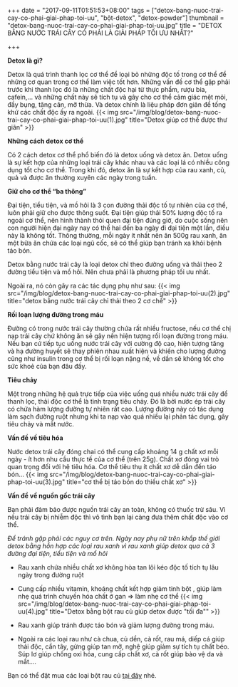 ﻿+++
date = "2017-09-11T01:51:53+08:00"
tags = ["detox-bang-nuoc-trai-cay-co-phai-giai-phap-toi-uu", "bột-detox", "detox-powder"]
thumbnail = "detox-bang-nuoc-trai-cay-co-phai-giai-phap-toi-uu.jpg"
title = "DETOX BẰNG NƯỚC TRÁI CÂY CÓ PHẢI LÀ GIẢI PHÁP TỐI ƯU NHẤT?"

+++

**Detox là gì?**

Detox là quá trình thanh lọc cơ thể để loại bỏ những độc tố trong cơ thể để những cơ quan trong cơ thể làm việc tốt hơn.
Những vấn đề cơ thể gặp phải trước khi thanh lọc đó là những chất độc hại từ thực phẩm, rượu bia, cafein,… và những chất này sẽ tích tụ và gây cho cơ thể cảm giác mệt mỏi, đầy bụng, tăng cân, mỡ thừa.
Và detox chính là liệu pháp đơn giản để tống khứ các chất độc ấy ra ngoài.
{{< img src="/img/blog/detox-bang-nuoc-trai-cay-co-phai-giai-phap-toi-uu(1).jpg" title="Detox giúp cơ thể được thư giãn" >}}

**Những cách detox cơ thể**

Có 2 cách detox cơ thể phổ biến đó là detox uống và detox ăn.
Detox uống là sự kết hợp của những loại trái cây khác nhau và các loại lá có nhiều công dụng tốt cho cơ thể.
Trong khi đó, detox ăn là sự kết hợp của rau xanh, củ, quả và được ăn thường xuyên các ngày trong tuần.

**Giữ cho cơ thể “ba thông”**

Đại tiện, tiểu tiện, và mồ hôi là 3 con đường thải độc tố tự nhiên của cơ thể, luôn phải giữ cho được thông suốt. Đại tiện giúp thải 50% lượng độc tố ra ngoài cơ thể, nên hình thành thói quen đại tiện đúng giờ,  do cuộc sống nên con người hiện đại ngày nay có thể hai đến ba ngày đi đại tiện một lần, điều này là không tốt. Thông thường, mỗi ngày ít nhất nên ăn 500g rau xanh, ăn một bữa ăn chứa các loại ngũ cốc, sẽ có thể giúp bạn tránh xa khỏi bệnh táo bón.

Detox bằng nước trái cây là loại detox chỉ theo đường uống và thải theo 2 đường tiểu tiện và mồ hôi. Nên chưa phải là phương pháp tối ưu nhất. 

Ngoài ra, nó còn gây ra các  tác dụng phụ như sau:
{{< img src="/img/blog/detox-bang-nuoc-trai-cay-co-phai-giai-phap-toi-uu(2).jpg" title="detox bằng nước trái cây chỉ thải theo 2 cơ chế" >}}

**Rối loạn lượng đường trong máu**

Đường có trong nước trái cây thường chứa rất nhiều fructose, nếu cơ thể chị nạp trái cây chứ không ăn sẽ gây nên hiện tượng rối loạn đường trong máu. Nếu bạn cứ tiếp tục uống nước trái cây với cường độ cao, hiện tượng tăng và hạ đường huyết sẽ thay phiên nhau xuất hiện và khiến cho lượng đường cũng như insulin trong cơ thể bị rối loạn nặng nề, về dần sẽ không tốt cho sức khoẻ của bạn đâu đấy.

**Tiêu chảy**

Một trong những hệ quả trực tiếp của việc uống quá nhiều nước trái cây để thanh lọc, thải độc cơ thể là tình trạng tiêu chảy. Đó là bởi nước ép trái cây có chứa hàm lượng đường tự nhiên rất cao. Lượng đường này có tác dụng làm sạch đường ruột nhưng khi ta nạp vào quá nhiều lại phản tác dụng, gây tiêu chảy và mất nước.

**Vấn đề về tiêu hóa**

Nước detox trái cây đóng chai có thể cung cấp khoảng 14 g chất xơ mỗi ngày - ít hơn nhu cầu thực tế của cơ thể (trên 25g). Chất xơ đóng vai trò quan trọng đối với hệ tiêu hóa. Cơ thể tiêu thụ ít chất xơ dễ dẫn đến táo bón…
{{< img src="/img/blog/detox-bang-nuoc-trai-cay-co-phai-giai-phap-toi-uu(3).jpg" title="cơ thể bị táo bón do thiếu chất xơ" >}}

**Vấn đề về nguồn gốc trái cây**

Bạn phải đảm bảo được nguồn trái cây an toàn, không có thuốc trừ sâu. Vì nếu trái cây bị nhiễm độc thì vô tình bạn lại càng đưa thêm chất độc vào cơ thể.

_Để tránh gặp phải các nguy cơ trên. Ngày nay phụ nữ trên khắp thế giới detox bằng hỗn hợp các loại rau xanh vì rau xanh giúp detox qua cả 3 đường đại tiện, tiểu tiện và mổ hôi_

- Rau xanh chứa nhiều chất xơ không hòa tan lôi kéo độc tố tích tụ lâu ngày trong đường ruột

- Cung cấp nhiều vitamin, khoáng chất kết hợp giảm tinh bột , giúp làm nhẹ quá trình chuyến hóa chất ở gan => làm nhẹ cơ thể
{{< img src="/img/blog/detox-bang-nuoc-trai-cay-co-phai-giai-phap-toi-uu(4).jpg" title="Detox bằng bột rau củ giúp detox được \"tối đa\"" >}}

- Rau xanh giúp tránh được táo bón và giảm lượng đường trong máu.

- Ngoài ra các loại rau như cà chua, củ dền, cà rốt, rau má, diếp cá giúp thải độc, cần tây, gừng giúp tan mỡ, nghệ giúp giảm sự tích tụ chất béo. Súp lơ giúp chống oxi hóa, cung cấp chất xơ, cà rốt giúp bào vệ da và mắt….

Bạn có thể đặt mua các loại bột rau củ [tại đây](/san-pham) nhé.


